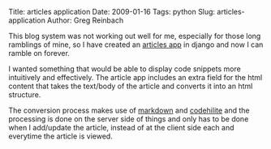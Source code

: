 Title: articles application
Date: 2009-01-16
Tags: python
Slug: articles-application
Author: Greg Reinbach

This blog system was not working out well for me, especially for those long ramblings of mine, so I have created an <a href="http://python.reinbach.com/cms/">articles app</a> in django and now I can ramble on forever.

I wanted something that would be able to display code snippets more intuitively and effectively. The article app includes an extra field for the html content that takes the text/body of the article and converts it into an html structure.

The conversion process makes use of <a href="http://daringfireball.net/projects/markdown/">markdown</a> and <a href="http://www.freewisdom.org/projects/python-markdown/CodeHilite">codehilite</a> and the processing is done on the server side of things and only has to be done when I add/update the article, instead of at the client side each and everytime the article is viewed.

